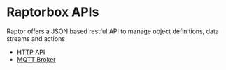 # Raptorbox APIs

Raptor offers a JSON based restful API to manage object definitions, data streams and actions

* [HTTP API](/./api-docs/http.md)
* [MQTT Broker](/./api-docs/mqtt.md)



